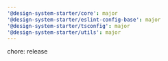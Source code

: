 ```yaml
---
'@design-system-starter/core': major
'@design-system-starter/eslint-config-base': major
'@design-system-starter/tsconfig': major
'@design-system-starter/utils': major
---
```


chore: release
